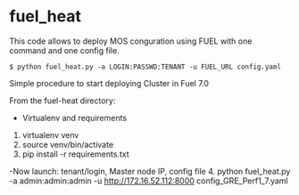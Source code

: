 # fuel_heat
This code allows to deploy MOS conguration using FUEL with one command and one config file.

    $ python fuel_heat.py -a LOGIN:PASSWD:TENANT -u FUEL_URL config.yaml

Simple procedure to start deploying Cluster in Fuel 7.0

From the fuel-heat directory:

- Virtualenv and requirements
1. virtualenv venv
2. source venv/bin/activate
3. pip install -r requirements.txt

-Now launch: tenant/login, Master node IP, config file
4. python fuel_heat.py -a admin:admin:admin -u http://172.16.52.112:8000 config_GRE_Perf1_7.yaml
